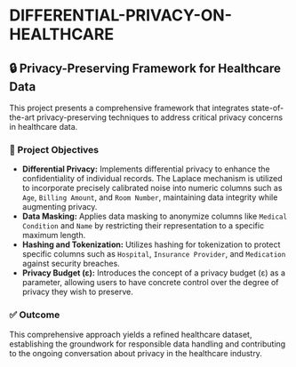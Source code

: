 # DIFFERENTIAL-PRIVACY-ON-HEALTHCARE

<h2>🔒 Privacy-Preserving Framework for Healthcare Data</h2>

<p>
  This project presents a comprehensive framework that integrates state-of-the-art privacy-preserving techniques to address critical privacy concerns in healthcare data.
</p>

<h3>🎯 Project Objectives</h3>

<ul>
  <li>
    <strong>Differential Privacy:</strong> Implements differential privacy to enhance the confidentiality of individual records. The Laplace mechanism is utilized to incorporate precisely calibrated noise into numeric columns such as <code>Age</code>, <code>Billing Amount</code>, and <code>Room Number</code>, maintaining data integrity while augmenting privacy.
  </li>
  <li>
    <strong>Data Masking:</strong> Applies data masking to anonymize columns like <code>Medical Condition</code> and <code>Name</code> by restricting their representation to a specific maximum length.
  </li>
  <li>
    <strong>Hashing and Tokenization:</strong> Utilizes hashing for tokenization to protect specific columns such as <code>Hospital</code>, <code>Insurance Provider</code>, and <code>Medication</code> against security breaches.
  </li>
  <li>
    <strong>Privacy Budget (ε):</strong> Introduces the concept of a privacy budget (ε) as a parameter, allowing users to have concrete control over the degree of privacy they wish to preserve.
  </li>
</ul>

<h3>✅ Outcome</h3>

<p>
  This comprehensive approach yields a refined healthcare dataset, establishing the groundwork for responsible data handling and contributing to the ongoing conversation about privacy in the healthcare industry.
</p>

